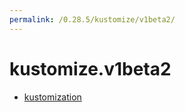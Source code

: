 ```yaml
---
permalink: /0.28.5/kustomize/v1beta2/
---
```


# kustomize.v1beta2



* [kustomization](kustomization.md)